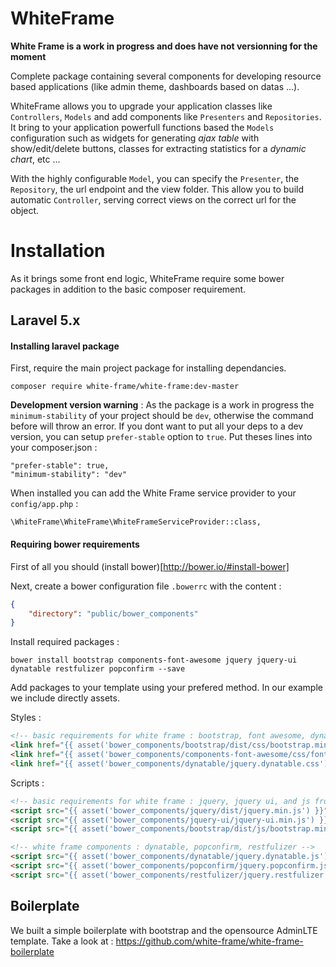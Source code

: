 # WhiteFrame

**White Frame is a work in progress and does have not versionning for the moment**

Complete package containing several components for developing resource based applications (like admin theme, dashboards based on datas ...).

WhiteFrame allows you to upgrade your application classes like `Controllers`, `Models` and add components like `Presenters` and `Repositories`. It bring to your application powerfull functions based the `Models` configuration such as widgets for generating _ajax table_ with show/edit/delete buttons, classes for extracting statistics for a _dynamic chart_, etc ...

With the highly configurable `Model`, you can specify the `Presenter`, the `Repository`, the url endpoint and the view folder. This allow you to build automatic `Controller`, serving correct views on the correct url for the object.

# Installation

As it brings some front end logic, WhiteFrame require some bower packages in addition to the basic composer requirement.

## Laravel 5.x

#### Installing laravel package

First, require the main project package for installing dependancies.

    composer require white-frame/white-frame:dev-master

**Development version warning** : As the package is a work in progress the `minimum-stability` of your project should be `dev`, otherwise the command before will throw an error. If you dont want to put all your deps to a dev version, you can setup `prefer-stable` option to `true`. Put theses lines into your composer.json :

    "prefer-stable": true,
    "minimum-stability": "dev"

When installed you can add the White Frame service provider to your `config/app.php` :

    \WhiteFrame\WhiteFrame\WhiteFrameServiceProvider::class,

#### Requiring bower requirements

First of all you should (install bower)[http://bower.io/#install-bower]

Next, create a bower configuration file `.bowerrc` with the content :

```json
{
	"directory": "public/bower_components"
}
```

Install required packages :

    bower install bootstrap components-font-awesome jquery jquery-ui dynatable restfulizer popconfirm --save

Add packages to your template using your prefered method. In our example we include directly assets.

Styles :
```html
<!-- basic requirements for white frame : bootstrap, font awesome, dynatable -->
<link href="{{ asset('bower_components/bootstrap/dist/css/bootstrap.min.css') }}" rel="stylesheet">
<link href="{{ asset('bower_components/components-font-awesome/css/font-awesome.min.css') }}" rel="stylesheet">
<link href="{{ asset('bower_components/dynatable/jquery.dynatable.css') }}" rel="stylesheet">
```

Scripts :
```html
<!-- basic requirements for white frame : jquery, jquery ui, and js from bootstrap -->
<script src="{{ asset('bower_components/jquery/dist/jquery.min.js') }}"></script>
<script src="{{ asset('bower_components/jquery-ui/jquery-ui.min.js') }}"></script>
<script src="{{ asset('bower_components/bootstrap/dist/js/bootstrap.min.js') }}"></script>

<!-- white frame components : dynatable, popconfirm, restfulizer -->
<script src="{{ asset('bower_components/dynatable/jquery.dynatable.js') }}"></script>
<script src="{{ asset('bower_components/popconfirm/jquery.popconfirm.js') }}"></script>
<script src="{{ asset('bower_components/restfulizer/jquery.restfulizer.js') }}"></script>
```

## Boilerplate

We built a simple boilerplate with bootstrap and the opensource AdminLTE template. Take a look at : https://github.com/white-frame/white-frame-boilerplate 
